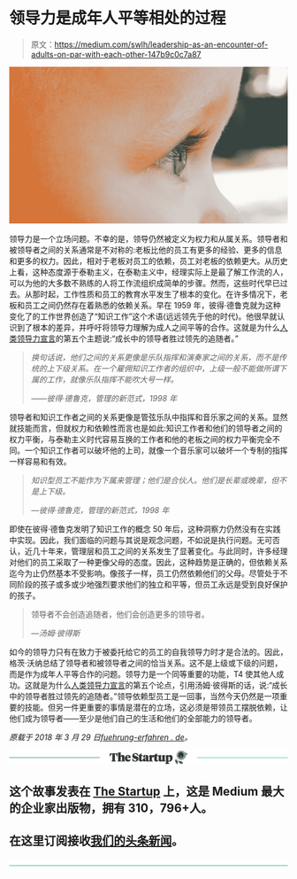 # 领导力是成年人平等相处的过程

> 原文：<https://medium.com/swlh/leadership-as-an-encounter-of-adults-on-par-with-each-other-147b9c0c7a87>

![](img/9a6402a65448eb9b10452832951f2e3c.png)

领导力是一个立场问题。不幸的是，领导仍然被定义为权力和从属关系。领导者和被领导者之间的关系通常是不对称的:老板比他的员工有更多的经验、更多的信息和更多的权力。因此，相对于老板对员工的依赖，员工对老板的依赖更大。从历史上看，这种态度源于泰勒主义，在泰勒主义中，经理实际上是最了解工作流的人，可以为他的大多数不熟练的人将工作流组织成简单的步骤。然而，这些时代早已过去。从那时起，工作性质和员工的教育水平发生了根本的变化。在许多情况下，老板和员工之间仍然存在着熟悉的依赖关系。早在 1959 年，彼得·德鲁克就为这种变化了的工作世界创造了“知识工作”这个术语(远远领先于他的时代)。他很早就认识到了根本的差异，并呼吁将领导力理解为成人之间平等的合作。这就是为什么[人类领导力宣言](https://fuehrung-erfahren.de/en/2018/02/manifesto-human-leadership/)的第五个主题说:“成长中的领导者胜过领先的追随者。”

> *换句话说，他们之间的关系更像是乐队指挥和演奏家之间的关系，而不是传统的上下级关系。在一个雇佣知识工作者的组织中，上级一般不能做所谓下属的工作，就像乐队指挥不能吹大号一样。*
> 
> *——彼得·德鲁克，管理的新范式，1998 年*

领导者和知识工作者之间的关系更像是管弦乐队中指挥和音乐家之间的关系。显然就技能而言，但就权力和依赖性而言也是如此:知识工作者和他们的领导者之间的权力平衡，与泰勒主义时代容易互换的工作者和他的老板之间的权力平衡完全不同。一个知识工作者可以破坏他的上司，就像一个音乐家可以破坏一个专制的指挥一样容易和有效。

> *知识型员工不能作为下属来管理；他们是合伙人。他们是长辈或晚辈，但不是上下级。*
> 
> *—彼得·德鲁克，管理的新范式，1998 年*

即使在彼得·德鲁克发明了知识工作的概念 50 年后，这种洞察力仍然没有在实践中实现。因此，我们面临的问题与其说是观念问题，不如说是执行问题。无可否认，近几十年来，管理层和员工之间的关系发生了显著变化。与此同时，许多经理对他们的员工采取了一种更像父母的态度。因此，这种趋势是正确的，但依赖关系迄今为止仍然基本不受影响。像孩子一样，员工仍然依赖他们的父母。尽管处于不同阶段的孩子或多或少地强烈要求他们的独立和平等，但员工永远是受到良好保护的孩子。

> 领导者不会创造追随者，他们会创造更多的领导者。
> 
> *—汤姆·彼得斯*

如今的领导力只有在致力于被委托给它的员工的自我领导力时才是合法的。因此，格茨·沃纳总结了领导者和被领导者之间的恰当关系。这不是上级或下级的问题，而是作为成年人平等合作的问题。领导力是一个同等重要的功能，T4 使其他人成功。这就是为什么[人类领导力宣言](https://fuehrung-erfahren.de/en/2018/02/manifesto-human-leadership/)的第五个论点，引用汤姆·彼得斯的话，说:“成长中的领导者胜过领先的追随者。”领导依赖型员工是一回事，当然今天仍然是一项重要的技能。但另一件更重要的事情是潜在的立场，这必须是带领员工摆脱依赖，让他们成为领导者——至少是他们自己的生活和他们的全部能力的领导者。

*原载于 2018 年 3 月 29 日*[*fuehrung-erfahren . de*](https://fuehrung-erfahren.de/en/2018/03/leadership-as-an-encounter-of-adults-on-par-with-each-other/)*。*

[![](img/308a8d84fb9b2fab43d66c117fcc4bb4.png)](https://medium.com/swlh)

## 这个故事发表在 [The Startup](https://medium.com/swlh) 上，这是 Medium 最大的企业家出版物，拥有 310，796+人。

## 在这里订阅接收[我们的头条新闻](http://growthsupply.com/the-startup-newsletter/)。

[![](img/b0164736ea17a63403e660de5dedf91a.png)](https://medium.com/swlh)